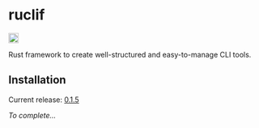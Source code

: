 # ruclif

[<img alt="github" src="https://img.shields.io/badge/github-black?style=for-the-badge&labelColor=555555&logo=github" height="20">](https://github.com/Patacode/ruclif)

Rust framework to create well-structured and easy-to-manage CLI tools.

## Installation

Current release: [0.1.5](CHANGELOG.md#0.1.5)

*To complete...*
